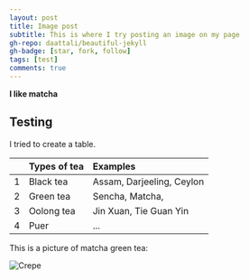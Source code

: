 ```yaml
---
layout: post
title: Image post
subtitle: This is where I try posting an image on my page
gh-repo: daattali/beautiful-jekyll
gh-badge: [star, fork, follow]
tags: [test]
comments: true
---
```



**I like matcha**

## Testing

I tried to create a table.

|  | Types of tea| Examples |
| :------ |:--- | :--- |
| 1 | Black tea | Assam, Darjeeling, Ceylon |
| 2 | Green tea | Sencha, Matcha,  |
| 3 | Oolong tea | Jin Xuan, Tie Guan Yin |
| 4 | Puer | ... |


This is a picture of matcha green tea:

![Crepe](https://dp9bxf2pat5uz.cloudfront.net/wp-content/uploads/matcha.jpg)
